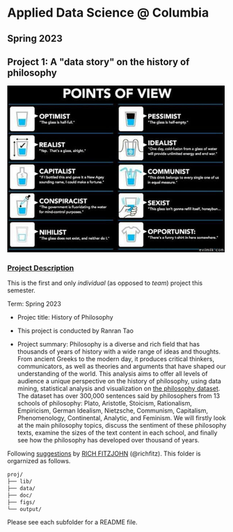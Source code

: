 # Applied Data Science @ Columbia
## Spring 2023
## Project 1: A "data story" on the history of philosophy

<img src="figs/100126-the-glass.jpeg" width="500">

### [Project Description](doc/)
This is the first and only *individual* (as opposed to *team*) project this semester. 

Term: Spring 2023

+ Projec title: History of Philosophy
+ This project is conducted by Ranran Tao

+ Project summary: Philosophy is a diverse and rich field that has thousands of years of history with a wide range of ideas and thoughts. From ancient Greeks to the modern day, it produces critical thinkers, communicators, as well as theories and arguments that have shaped our understanding of the world. This analysis aims to offer all levels of audience a unique perspective on the history of philosophy, using data mining, statistical analysis and visualization on [the philosophy dataset](https://www.kaggle.com/datasets/kouroshalizadeh/history-of-philosophy?resource=download&select=philosophy_data.csv). The dataset has over 300,000 sentences said by philosophers from 13 schools of philosophy: Plato, Aristotle, Stoicism, Rationalism, Empiricism, German Idealism, Nietzsche, Communism, Capitalism, Phenomenology, Continental, Analytic, and Feminism. We will firstly look at the main philosophy topics, discuss the sentiment of these philosophy texts, examine the sizes of the text content in each school, and finally see how the philosophy has developed over thousand of years.

Following [suggestions](http://nicercode.github.io/blog/2013-04-05-projects/) by [RICH FITZJOHN](http://nicercode.github.io/about/#Team) (@richfitz). This folder is orgarnized as follows.

```
proj/
├── lib/
├── data/
├── doc/
├── figs/
└── output/
```

Please see each subfolder for a README file.
